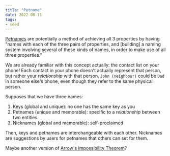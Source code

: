 ```yaml
---
title: "Petname"
date: 2022-08-11
tags:
- seed
---
```


[Petnames](http://www.erights.org/elib/capability/pnml.html) are potentially a method of achieving all 3 properties by having "names with each of the three pairs of properties, and [building] a naming system involving several of these kinds of names, in order to make use of all three properties."

We are already familiar with this concept actually: the contact list on your phone! Each contact in your phone doesn't actually represent that person, but rather your *relationship* with that person. `John (neighbour)` could be `Dad` in someone else's phone, even though they refer to the same physical person.

Supposes that we have three names:
1. Keys (global and unique): no one has the same key as you
2. Petnames (unique and memorable): specific to a *relationship* between two entities
3. Nicknames (global and memorable): self-proclaimed

Then, keys and petnames are interchangeable with each other. Nicknames are suggestions by users for petnames that others can set for them.

Maybe another version of [Arrow's Impossibility Theorem](https://en.wikipedia.org/wiki/Arrow%27s_impossibility_theorem)?